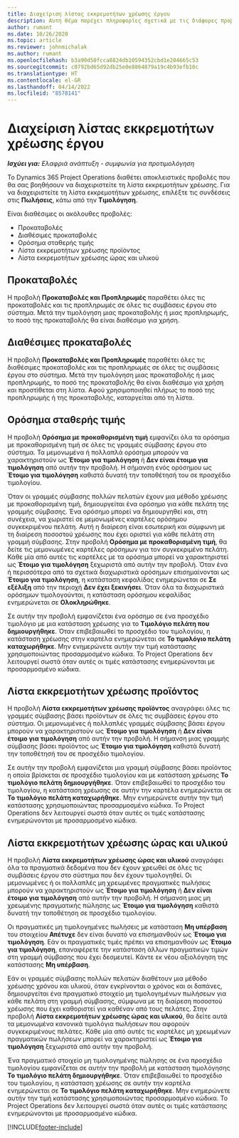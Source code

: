 ```yaml
---
title: Διαχείριση λίστας εκκρεμοτήτων χρέωσης έργου
description: Αυτή θέμα παρέχει πληροφορίες σχετικά με τις διάφορες προβολές που είναι διαθέσιμες για χρήση κατά τη διαχείριση της λίστας εκκρεμοτήτων χρέωσης σε έργα.
author: rumant
ms.date: 10/26/2020
ms.topic: article
ms.reviewer: johnmichalak
ms.author: rumant
ms.openlocfilehash: b3a90d50fcca8824db10594352cbd1e204665c53
ms.sourcegitcommit: c0792bd65d92db25e0e8864879a19c4b93efb10c
ms.translationtype: HT
ms.contentlocale: el-GR
ms.lasthandoff: 04/14/2022
ms.locfileid: "8578141"
---
```

# <a name="manage-project-billing-backlog"></a>Διαχείριση λίστας εκκρεμοτήτων χρέωσης έργου 

_**Ισχύει για:** Ελαφριά ανάπτυξη - συμφωνία για προτιμολόγηση_

Το Dynamics 365 Project Operations διαθέτει αποκλειστικές προβολές που θα σας βοηθήσουν να διαχειριστείτε τη λίστα εκκρεμοτήτων χρέωσης. Για να διαχειριστείτε τη λίστα εκκρεμοτήτων χρέωσης, επιλέξτε τις συνδέσεις στις **Πωλήσεις**, κάτω από την **Τιμολόγηση**. 

Είναι διαθέσιμες οι ακόλουθες προβολές:

- Προκαταβολές
- Διαθέσιμες προκαταβολές
- Ορόσημα σταθερής τιμής
- Λίστα εκκρεμοτήτων χρέωσης προϊόντος
- Λίστα εκκρεμοτήτων χρέωσης ώρας και υλικού

## <a name="retainers-and-advances"></a>Προκαταβολές

Η προβολή **Προκαταβολές και Προπληρωμές** παραθέτει όλες τις προκαταβολές και τις προπληρωμές σε όλες τις συμβάσεις έργου στο σύστημα. Μετά την τιμολόγηση μιας προκαταβολής ή μιας προπληρωμής, το ποσό της προκαταβολής θα είναι διαθέσιμο για χρήση.

## <a name="available-retainers-and-advances"></a>Διαθέσιμες προκαταβολές

Η προβολή **Προκαταβολές και Προπληρωμές** παραθέτει όλες τις διαθέσιμες προκαταβολές και τις προπληρωμές σε όλες τις συμβάσεις έργου στο σύστημα. Μετά την τιμολόγηση μιας προκαταβολής ή μιας προπληρωμής, το ποσό της προκαταβολής θα είναι διαθέσιμο για χρήση και προστίθεται στη λίστα. Αφού χρησιμοποιηθεί πλήρως το ποσό της προπληρωμής ή της προκαταβολής, καταργείται από τη λίστα.

## <a name="fixed-price-milestones"></a>Ορόσημα σταθερής τιμής

Η προβολή **Ορόσημα με προκαθορισμένη τιμή** εμφανίζει όλα τα ορόσημα με προκαθορισμένη τιμή σε όλες τις γραμμές σύμβασης έργου στο σύστημα. Τα μεμονωμένα ή πολλαπλά ορόσημα μπορούν να χαρακτηριστούν ως **Έτοιμο για τιμολόγηση** ή **Δεν είναι έτοιμο για τιμολόγηση** από αυτήν την προβολή. Η σήμανση ενός ορόσημου ως **Έτοιμο για τιμολόγηση** καθιστά δυνατή την τοποθέτησή του σε προσχέδιο τιμολογίου.

Όταν οι γραμμές σύμβασης πολλών πελατών έχουν μια μέθοδο χρέωσης με προκαθορισμένη τιμή, δημιουργείται ένα ορόσημο για κάθε πελάτη της γραμμής σύμβασης. Ένα ορόσημο μπορεί να δημιουργηθεί και, στη συνέχεια, να χωριστεί σε μεμονωμένες καρτέλες ορόσημου συγκεκριμένου πελάτη. Αυτή η διαίρεση είναι εσωτερική και σύμφωνη με τη διαίρεση ποσοστού χρέωσης που έχει οριστεί για κάθε πελάτη στη γραμμή σύμβασης. Στην προβολή **Ορόσημα με προκαθορισμένη τιμή**, θα δείτε τις μεμονωμένες καρτέλες ορόσημων για τον συγκεκριμένο πελάτη. Κάθε μία από αυτές τις καρτέλες με τα ορόσημα μπορεί να χαρακτηριστεί ως **Έτοιμο για τιμολόγηση** ξεχωριστά από αυτήν την προβολή. Όταν ένα ή περισσότερα από τα σχετικά διαχωριστικά ορόσημων επισημαίνονται ως **Έτοιμο για τιμολόγηση**, η κατάσταση κεφαλίδας ενημερώνεται σε **Σε εξέλιξη** από την περιοχή **Δεν έχει ξεκινήσει**. Όταν όλα τα διαχωριστικά ορόσημων τιμολογούνται, η κατάσταση ορόσημου κεφαλίδας ενημερώνεται σε **Ολοκληρώθηκε**.

Σε αυτήν την προβολή εμφανίζεται ένα ορόσημο σε ένα προσχέδιο τιμολόγιο με μια κατάσταση χρέωσης για το **Τιμολόγιο πελάτη που δημιουργήθηκε**. Όταν επιβεβαιωθεί το προσχέδιο του τιμολογίου, η κατάσταση χρέωσης στην καρτέλα ενημερώνεται σε **Το τιμολόγιο πελάτη καταχωρήθηκε**. Μην ενημερώνετε αυτήν την τιμή κατάστασης χρησιμοποιώντας προσαρμοσμένο κώδικα. Το Project Operations δεν λειτουργεί σωστά όταν αυτές οι τιμές κατάστασης ενημερώνονται με προσαρμοσμένο κώδικα.

## <a name="product-billing-backlog"></a>Λίστα εκκρεμοτήτων χρέωσης προϊόντος

Η προβολή **Λίστα εκκρεμοτήτων χρέωσης προϊόντος** αναγράφει όλες τις γραμμές σύμβασης βάσει προϊόντων σε όλες τις συμβάσεις έργου στο σύστημα. Οι μεμονωμένες ή πολλαπλές γραμμές σύμβασης βάσει έργου μπορούν να χαρακτηριστούν ως **Έτοιμο για τιμολόγηση** ή **Δεν είναι έτοιμο για τιμολόγηση** από αυτήν την προβολή. Η σήμανση μιας γραμμής σύμβασης βάσει προϊόντος ως **Έτοιμο για τιμολόγηση** καθιστά δυνατή την τοποθέτησή του σε προσχέδιο τιμολογίου.

Σε αυτήν την προβολή εμφανίζεται μια γραμμή σύμβασης βάσει προϊόντος η οποία βρίσκεται σε προσχέδιο τιμολογίου και με κατάσταση χρέωσης **Το τιμολόγιο πελάτη δημιουργήθηκε**. Όταν επιβεβαιωθεί το προσχέδιο του τιμολογίου, η κατάσταση χρέωσης σε αυτήν την καρτέλα ενημερώνεται σε **Το τιμολόγιο πελάτη καταχωρήθηκε**. Μην ενημερώνετε αυτήν την τιμή κατάστασης χρησιμοποιώντας προσαρμοσμένο κώδικα. Το Project Operations δεν λειτουργεί σωστά όταν αυτές οι τιμές κατάστασης ενημερώνονται με προσαρμοσμένο κώδικα.

## <a name="time-and-material-billing-backlog"></a>Λίστα εκκρεμοτήτων χρέωσης ώρας και υλικού

Η προβολή **Λίστα εκκρεμοτήτων χρέωσης ώρας και υλικού** αναγράφει όλα τα πραγματικά δεδομένα που δεν έχουν χρεωθεί σε όλες τις συμβάσεις έργου στο σύστημα που δεν έχουν τιμολογηθεί. Οι μεμονωμένες ή οι πολλαπλές μη χρεωμένες πραγματικές πωλήσεις μπορούν να χαρακτηριστούν ως **Έτοιμο για τιμολόγηση** ή **Δεν είναι έτοιμο για τιμολόγηση** από αυτήν την προβολή. Η σήμανση μιας μη χρεωμένης πραγματικής πώλησης ως **Έτοιμο για τιμολόγηση** καθιστά δυνατή την τοποθέτηση σε προσχέδιο τιμολογίου.

Οι πραγματικές μη τιμολογημένες πωλήσεις με κατάσταση **Μη υπέρβαση** του στοιχείου **Απέτυχε** δεν είναι δυνατό να επισημανθούν ως **Έτοιμο για τιμολόγηση**. Εάν οι πραγματικές τιμές πρέπει να επισημανθούν ως **Έτοιμο για τιμολόγηση**, επαναφέρετε την κατάσταση άλλων πραγματικών τιμών στη γραμμή σύμβασης που έχει δεσμευτεί. Κάντε εκ νέου αξιολόγηση της κατάστασης **Μη υπέρβαση**.

Εάν οι γραμμές σύμβασης πολλών πελατών διαθέτουν μια μέθοδο χρέωσης χρόνου και υλικού, όταν εγκρίνονται ο χρόνος και οι δαπάνες, δημιουργείται ένα πραγματικό στοιχείο μη τιμολογημένων πωλήσεων για κάθε πελάτη στη γραμμή σύμβασης, σύμφωνα με τη διαίρεση ποσοστού χρέωσης που έχει καθοριστεί για καθέναν από τους πελάτες. Στην προβολή **Λίστα εκκρεμοτήτων χρέωσης ώρας και υλικού**, θα δείτε αυτά τα μεμονωμένα κανονικά τιμολόγια πωλήσεων που αφορούν συγκεκριμένους πελάτες. Κάθε μία από αυτές τις καρτέλες μη χρεωμένων πραγματικών πωλήσεων μπορεί να χαρακτηριστεί ως **Έτοιμο για τιμολόγηση** ξεχωριστά από αυτήν την προβολή.

Ένα πραγματικό στοιχείο μη τιμολογημένης πώλησης σε ένα προσχέδιο τιμολογίου εμφανίζεται σε αυτήν την προβολή με κατάσταση τιμολόγησης **Το τιμολόγιο πελάτη δημιουργήθηκε**. Όταν επιβεβαιωθεί το προσχέδιο του τιμολογίου, η κατάσταση χρέωσης σε αυτήν την καρτέλα ενημερώνεται σε **Το τιμολόγιο πελάτη καταχωρήθηκε**. Μην ενημερώνετε αυτήν την τιμή κατάστασης χρησιμοποιώντας προσαρμοσμένο κώδικα. Το Project Operations δεν λειτουργεί σωστά όταν αυτές οι τιμές κατάστασης ενημερώνονται με προσαρμοσμένο κώδικα.


[!INCLUDE[footer-include](../../includes/footer-banner.md)]
